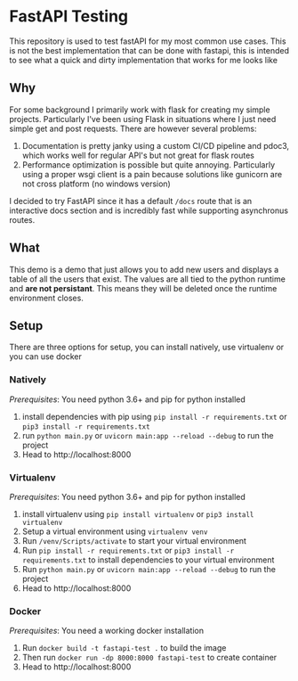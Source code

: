 # FastAPI Testing

This repository is used to test fastAPI for my most common use cases. This is not the best implementation that can be done with fastapi, this is intended to see what a quick and dirty implementation that works for me looks like

## Why

For some background I primarily work with flask for creating my simple projects. Particularly I've been using Flask in situations where I just need simple get and post requests. There are however several problems:

1. Documentation is pretty janky using a custom CI/CD pipeline and pdoc3, which works well for regular API's but not great for flask routes
2. Performance optimization is possible but quite annoying. Particularly using a proper wsgi client is a pain because solutions like gunicorn are not cross platform (no windows version)

I decided to try FastAPI since it has a default `/docs` route that is an interactive docs section and is incredibly fast while supporting asynchronus routes.

## What

This demo is a demo that just allows you to add new users and displays a table of all the users that exist. The values are all tied to the python runtime and **are not persistant**. This means they will be deleted once the runtime environment closes.

## Setup

There are three options for setup, you can install natively, use virtualenv or you can use docker

### Natively

*Prerequisites*:
You need python 3.6+ and pip for python installed

1. install dependencies with pip using `pip install -r requirements.txt` or `pip3 install -r requirements.txt`
2. run `python main.py` or `uvicorn main:app --reload --debug` to run the project
3. Head to http://localhost:8000

### Virtualenv

*Prerequisites*:
You need python 3.6+ and pip for python installed

1. install virtualenv using `pip install virtualenv` or `pip3 install virtualenv`
2. Setup a virtual environment using `virtualenv venv`
3. Run `/venv/Scripts/activate` to start your virtual environment
4. Run `pip install -r requirements.txt` or `pip3 install -r requirements.txt` to install dependencies to your virtual environment
5. Run `python main.py` or `uvicorn main:app --reload --debug` to run the project
6. Head to http://localhost:8000

### Docker

*Prerequisites*:
You need a working docker installation

1. Run `docker build -t fastapi-test .` to build the image
2. Then run `docker run -dp 8000:8000 fastapi-test` to create container
3. Head to http://localhost:8000
